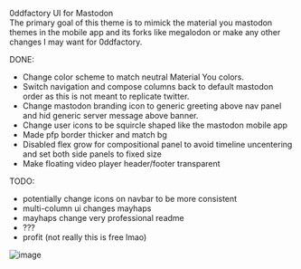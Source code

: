 0ddfactory UI for Mastodon  
The primary goal of this theme is to mimick the material you mastodon themes in the mobile app and its forks like megalodon or make any other changes I may want for 0ddfactory.

DONE:
* Change color scheme to match neutral Material You colors.
* Switch navigation and compose columns back to default mastodon order as this is not meant to replicate twitter.
* Change mastodon branding icon to generic greeting above nav panel and hid generic server message above banner.
* Change user icons to be squircle shaped like the mastodon mobile app
* Made pfp border thicker and match bg
* Disabled flex grow for compositional panel to avoid timeline uncentering and set both side panels to fixed size
* Make floating video player header/footer transparent

TODO:
* potentially change icons on navbar to be more consistent
* multi-column ui changes mayhaps
* mayhaps change very professional readme
* ???
* profit (not really this is free lmao)
  
![image](https://github.com/0ddfactory/0ddfactory-mastodon-ui/assets/25939455/0cb82bea-e2b1-4a2a-be01-1aecff8a6b79)







